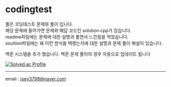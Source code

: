 # codingtest

풀은 코딩테스트 문제와 풀이 입니다.   
해당 문제에 들어가면 문제와 해답 코드인 solution.cpp가 있습니다.   
readme파일에는 문제에 대한 설명과 풀면서 느낀점을 적었습니다.   
soultion파일에는 왜 이런 방식을 택했는지에 대한 설명과 문제 풀이 해설이 있습니다.   

백준 시스템을 추가 했습니다.
백준 문제 풀이의 경우 자동으로 업데이트 됩니다

[![Solved.ac Profile](http://mazassumnida.wtf/api/v2/generate_badge?boj=hedwig3798)](https://solved.ac/hedwig3798/)
- - -
email : joey3798@naver.com
